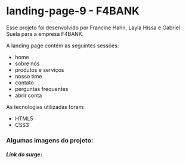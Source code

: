 # landing-page-9 - F4BANK

Esse projeto foi desenvolvido por Francine Hahn, Layla Hissa e Gabriel Suela para a empresa F4BANK.

A landing page contém as seguintes sessões:
* home
* sobre nós
* produtos e serviços
* nosso time
* contato
* perguntas frequentes
* abrir conta

As tecnologias utilizadas foram:
* HTML5
* CSS3

### Algumas imagens do projeto:



##### Link do surge:
